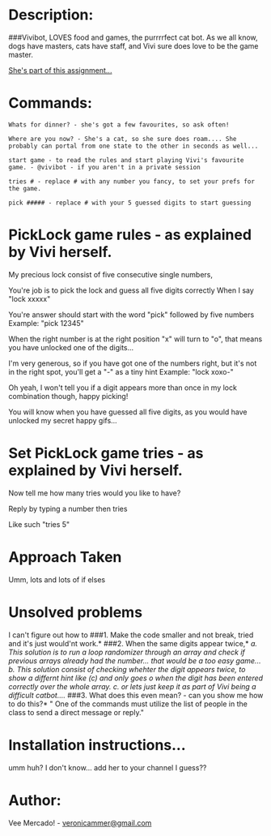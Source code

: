 # Description:
###Vivibot, LOVES food and games, the purrrrfect cat bot.
    As we all know, dogs have masters, cats have staff, and Vivi sure does love to be the game master.

[She's part of this assignment...](https://gist.github.com/Nicktho/2591663526ad01027083b9e308c407de)


# Commands:

  ```
  Whats for dinner? - she's got a few favourites, so ask often!
  ```
  ```
  Where are you now? - She's a cat, so she sure does roam.... She probably can portal from one state to the other in seconds as well...
  ```
  ```
  start game - to read the rules and start playing Vivi's favourite game. - @vivibot - if you aren't in a private session
  ```
  ```
  tries # - replace # with any number you fancy, to set your prefs for the game.
  ```
  ```
  pick ##### - replace # with your 5 guessed digits to start guessing
  ```

# PickLock game rules - as explained by Vivi herself.
  My precious lock consist of five consecutive single numbers,

  You're job is to pick the lock and guess all five digits correctly
  When I say "lock xxxxx"

  You're answer should start with the word "pick" followed by five numbers
  Example: "pick 12345"

  When the right number is at the right position
  "x" will turn to "o", that means you have unlocked one of the digits...

  I'm very generous, so if you have got one of the numbers right, but it's not in the right spot, you'll get a "-" as a tiny hint
  Example: "lock xoxo-"

  Oh yeah, I won't tell you if a digit appears more than once in my lock combination though,
  happy picking!

  You will know when you have guessed all five digits, as you would have unlocked my secret happy gifs...

# Set PickLock game tries - as explained by Vivi herself.
  Now tell me how many tries would you like to have?

  Reply by typing a number then tries
  
  Like such "tries 5"

# Approach Taken
  Umm, lots and lots of if elses

# Unsolved problems
  I can't figure out how to
###1. Make the code smaller and not break, tried and it's just would'nt work.*
###2. When the same digits appear twice,*
        *a. This solution is to run a loop randomizer through an array and check if previous arrays already had the number... that would be a too easy game...*
        *b. This solution consist of checking whehter the digit appears twice, to show a differnt hint like (c) and only goes o when the digit has been entered correctly over the whole array.*
        *c. or lets just keep it as part of Vivi being a difficult catbot....*
###3. What does this even mean? - can you show me how to do this?*
      " One of the commands must utilize the list of people in the class to send a direct message or reply."

# Installation instructions...
  umm huh? I don't know... add her to your channel I guess??

# Author:
  Vee Mercado! - veronicammer@gmail.com

